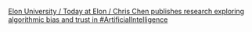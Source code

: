 [Elon University / Today at Elon / Chris Chen publishes research exploring algorithmic bias and trust in #ArtificialIntelligence](https://qi.tc/qi/113019)
